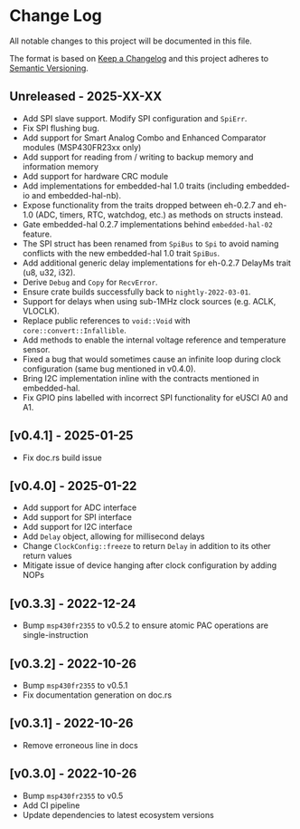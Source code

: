 # Change Log

All notable changes to this project will be documented in this file.

The format is based on [Keep a Changelog](http://keepachangelog.com/)
and this project adheres to [Semantic Versioning](http://semver.org/).

## Unreleased - 2025-XX-XX

- Add SPI slave support. Modify SPI configuration and `SpiErr`.
- Fix SPI flushing bug.
- Add support for Smart Analog Combo and Enhanced Comparator modules (MSP430FR23xx only)
- Add support for reading from / writing to backup memory and information memory
- Add support for hardware CRC module
- Add implementations for embedded-hal 1.0 traits (including embedded-io and embedded-hal-nb).
- Expose functionality from the traits dropped between eh-0.2.7 and eh-1.0 (ADC, timers, RTC, watchdog, etc.) as methods on structs instead.
- Gate embedded-hal 0.2.7 implementations behind `embedded-hal-02` feature.
- The SPI struct has been renamed from `SpiBus` to `Spi` to avoid naming conflicts with the new embedded-hal 1.0 trait `SpiBus`.
- Add additional generic delay implementations for eh-0.2.7 DelayMs trait (u8, u32, i32).
- Derive `Debug` and `Copy` for `RecvError`.
- Ensure crate builds successfully back to `nightly-2022-03-01`.
- Support for delays when using sub-1MHz clock sources (e.g. ACLK, VLOCLK).
- Replace public references to `void::Void` with `core::convert::Infallible`.
- Add methods to enable the internal voltage reference and temperature sensor.
- Fixed a bug that would sometimes cause an infinite loop during clock configuration (same bug mentioned in v0.4.0).
- Bring I2C implementation inline with the contracts mentioned in embedded-hal.
- Fix GPIO pins labelled with incorrect SPI functionality for eUSCI A0 and A1.

## [v0.4.1] - 2025-01-25

- Fix doc.rs build issue

## [v0.4.0] - 2025-01-22

- Add support for ADC interface
- Add support for SPI interface
- Add support for I2C interface
- Add `Delay` object, allowing for millisecond delays
- Change `ClockConfig::freeze` to return `Delay` in addition to its other return values
- Mitigate issue of device hanging after clock configuration by adding NOPs

## [v0.3.3] - 2022-12-24

- Bump `msp430fr2355` to v0.5.2 to ensure atomic PAC operations are single-instruction

## [v0.3.2] - 2022-10-26

- Bump `msp430fr2355` to v0.5.1
- Fix documentation generation on doc.rs

## [v0.3.1] - 2022-10-26

- Remove erroneous line in docs

## [v0.3.0] - 2022-10-26

- Bump `msp430fr2355` to v0.5
- Add CI pipeline
- Update dependencies to latest ecosystem versions
